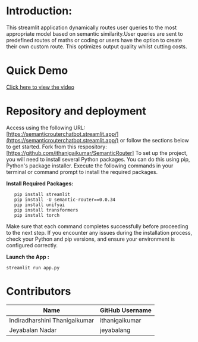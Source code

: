 # Introduction:
This streamlit application dynamically routes user queries to the most appropriate model based on semantic similarity.User queries are sent to predefined routes of maths or coding or users have the option to create their own custom route. This optimizes output quality whilst cutting costs.
# Quick Demo
[Click here to view the video](https://github.com/ithanigaikumar/SemanticRouter/releases/download/v1.0.0/streamlitappvideo.mp4)


# Repository and deployment
Access using the following URL: [https://semanticrouterchatbot.streamlit.app/](https://semanticrouterchatbot.streamlit.app/) or follow the sections below to get started.
Fork from this respository:[https://github.com/ithanigaikumar/SemanticRouter]
To set up the project, you will need to install several Python packages. You can do this using pip, Python's package installer. Execute the following commands in your terminal or command prompt to install the required packages.

**Install Required Packages:**
```
   pip install streamlit
   pip install -U semantic-router==0.0.34
   pip install unifyai
   pip install transformers
   pip install torch

```
Make sure that each command completes successfully before proceeding to the next step. If you encounter any issues during the installation process, check your Python and pip versions, and ensure your environment is configured correctly.

 **Launch the App :**


    
    streamlit run app.py



  
# Contributors

| Name                          | GitHub Username |
|-------------------------------|-----------------|
| Indiradharshini Thanigaikumar | ithanigaikumar  |
| Jeyabalan Nadar               | jeyabalang      |
